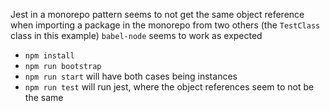 Jest in a monorepo pattern seems to not get the same object reference when importing a package in the monorepo from two others (the `TestClass` class in this example)
`babel-node` seems to work as expected

- `npm install`
- `npm run bootstrap`
- `npm run start` will have both cases being instances
- `npm run test` will run jest, where the object references seem to not be the same
